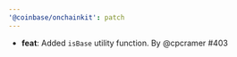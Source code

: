 ```yaml
---
'@coinbase/onchainkit': patch
---
```


- **feat**: Added `isBase` utility function. By @cpcramer #403
